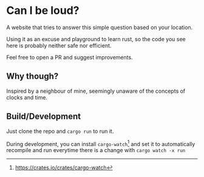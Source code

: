 # Can I be loud?

A website that tries to answer this simple question based on your location.

Using it as an excuse and playground to learn rust, so the code you see here is probably
neither safe nor efficient.

Feel free to open a PR and suggest improvements.

## Why though?

Inspired by a neighbour of mine, seemingly unaware of the concepts of clocks and time.

## Build/Development

Just clone the repo and `cargo run` to run it.

During development, you can install `cargo-watch`[^1] and set it to
automatically recompile and run everytime there is a change with `cargo watch -x run`


[^1]: https://crates.io/crates/cargo-watch
